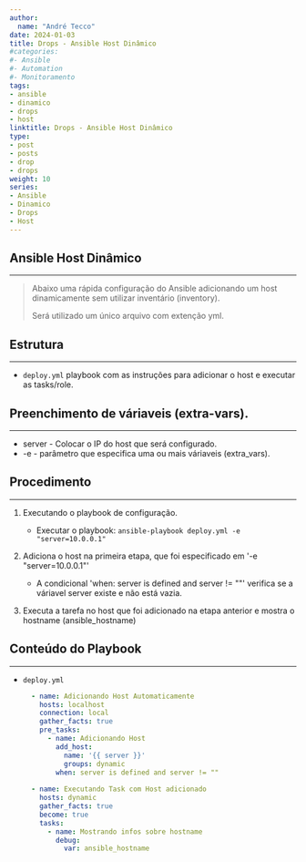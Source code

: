 ```yaml
---
author:
  name: "André Tecco"
date: 2024-01-03
title: Drops - Ansible Host Dinâmico
#categories:
#- Ansible
#- Automation
#- Monitoramento
tags:
- ansible
- dinamico
- drops
- host
linktitle: Drops - Ansible Host Dinâmico
type:
- post
- posts
- drop
- drops
weight: 10
series:
- Ansible
- Dinamico
- Drops
- Host
---
```


## Ansible Host Dinâmico
------------------------------------
> Abaixo uma rápida configuração do Ansible adicionando um host dinamicamente sem utilizar inventário (inventory).
> 
> Será utilizado um único arquivo com extenção yml. 
>

## Estrutura
------------
  - `deploy.yml` playbook com as instruções para adicionar o host e executar as tasks/role.

## Preenchimento de váriaveis (extra-vars).
--------------------------
  - server - Colocar o IP do host que será configurado.
  - -e - parâmetro que especifica uma ou mais váriaveis (extra_vars).

## Procedimento
--------------------------
1. Executando o playbook de configuração.
   - Executar o playbook: `ansible-playbook deploy.yml -e "server=10.0.0.1"`

2. Adiciona o host na primeira etapa, que foi especificado em '-e "server=10.0.0.1"'
   - A condicional 'when: server is defined and server != ""' verifica se a váriavel server existe e não está vazia.

3. Executa a tarefa no host que foi adicionado na etapa anterior e mostra o hostname (ansible_hostname)
## Conteúdo do Playbook
--------------------------

  - `deploy.yml`
    ```yaml
      - name: Adicionando Host Automaticamente
        hosts: localhost
        connection: local
        gather_facts: true
        pre_tasks:
          - name: Adicionando Host
            add_host:
              name: '{{ server }}'
              groups: dynamic
            when: server is defined and server != ""
      
      - name: Executando Task com Host adicionado
        hosts: dynamic
        gather_facts: true
        become: true
        tasks:
          - name: Mostrando infos sobre hostname
            debug:
              var: ansible_hostname

    ```
